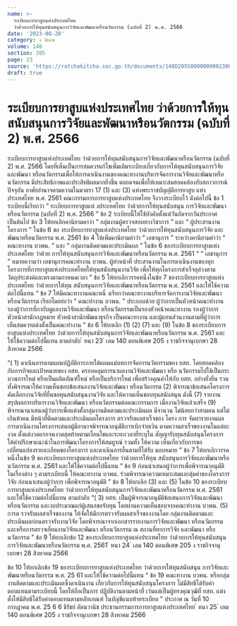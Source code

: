 ```yaml
---
name: >-
  ระเบียบการยาสูบแห่งประเทศไทย
  ว่าด้วยการให้ทุนสนับสนุนการวิจัยและพัฒนาหรือนวัตกรรม (ฉบับที่ 2) พ.ศ. 2566
date: '2023-08-28'
category: ง พิเศษ
volume: 140
section: 205
page: 23
source: 'https://ratchakitcha.soc.go.th/documents/140D205S0000000002300.pdf'
draft: true
---
```


# ระเบียบการยาสูบแห่งประเทศไทย ว่าด้วยการให้ทุนสนับสนุนการวิจัยและพัฒนาหรือนวัตกรรม (ฉบับที่ 2) พ.ศ. 2566

ระเบียบการยาสูบแห่งประเทศไทย ว่าด้วยการให้ทุนสนับสนุนการวิจัยและพัฒนาหรือนวัตกรรม (ฉบับที่ 2) พ.ศ. 2566 โดยที่เห็นเป็นการสมควรแก้ไขเพิ่มเติมระเบียบเกี่ยวกับการให้ทุนสนับสนุนการวิจัยและพัฒนา หรือนวัตกรรมเพื่อให้การดาเนินงานของคณะทางานบริหารจัดการงานวิจัยและพัฒนาหรือนวัตกรรม มีประสิทธิภาพและประสิทธิผลมากยิ่งขึ้น ตลอดจนเพื่อให้เหมาะสมสอดคล้องกับสภาวการณ์ปัจจุบัน อาศัยอำนาจตามความในมาตรา 17 (1) และ (3) แห่งพระราชบัญญัติการยาสูบ แห่งประเทศไทย พ.ศ. 2561 คณะกรรมการการยาสูบแห่งประเทศไทย จึงวางระเบียบไว้ ดังต่อไปนี้ ข้อ 1 ระเบียบนี้เรียกว่า “ ระเบียบการยาสูบแห่ งประเทศไทย ว่าด้วยการให้ทุนสนับสนุน การวิจัยและพัฒนาหรือนวัตกรรม (ฉบับที่ 2) พ.ศ. 2566 ” ข้อ 2 ระเบียบนี้ให้ใช้บังคับตั้งแต่วันถัดจากวันประกาศเป็นต้นไป ข้อ 3 ให้ยกเลิกคานิยามคาว่า “ กลุ่มงานผู้ตรวจสอบทางวิชาการ ” และ “ ผู้ประสานงาน โครงการ ” ในข้อ 6 ขอ งระเบียบการยาสูบแห่งประเทศไทย ว่าด้วยการให้ทุนสนับสนุนการวิจัย และพัฒนาหรือนวัตกรรม พ.ศ. 2561 ข้อ 4 ให้เพิ่มคานิยามคำว่า “ เลขานุการ ” ระหว่างคานิยามคำว่า “ คณะทางาน บวพน. ” และ “ กลุ่มงานติดตามและประเมินผล ” ในข้อ 6 ของระเบียบการยาสูบแห่งประเทศไทย ว่าด้วย การให้ทุนสนับสนุนการวิจัยและพัฒนาหรือนวัตกรรม พ.ศ. 2561 “ “ เลขานุการ ” หมายความว่า เลขานุการคณะทำงาน บวพน. ผู้ทำหน้าที่ ประสานงานในการดาเนินงานของทุกโครงการที่การยาสูบแห่งประเทศไทยให้ทุนสนับสนุนงานวิจัย เพื่อให้ทุกโครงการสำเร็จลุล่วงตามวัตถุประสงค์และตรงตามกาหนดเวลา ” ข้อ 5 ให้ยกเลิกวรรคหนึ่งในข้อ 7 ของระเบียบการยาสูบแห่งประเทศไทย ว่าด้วยการให้ทุน สนับสนุนการวิจัยและพัฒนาหรือนวัตกรรม พ.ศ. 2561 และให้ใช้ความต่อไปนี้แทน “ ข้อ 7 ให้มีคณะทางานคณะหนึ่ งเรียกว่าคณะทางานบริหารจัดการงานวิจัยและพัฒนา หรือนวัตกรรม เรียกโดยย่อว่า “ คณะทำงาน บวพน. ” ประกอบด้วย ผู้ว่าการเป็นหัวหน้าคณะทำงาน รองผู้ว่าการที่กากับดูแลงานวิจัยและพัฒนา หรือนวัตกรรมเป็นรองหัวหน้าคณะทางาน รองผู้ว่าการ หัวหน้าสานักกฎหมาย หัวหน้าสานักพัฒนาธุรกิจ เป็นคณะทางาน และผู้แทนส่วนงานตามที่ผู้ว่าการ เห็นสมควรแต่งตั้งเป็นคณะทำงาน ” ข้อ 6 ให้ยกเลิก (1) (2) (7) และ (9) ในข้อ 8 ของระเบียบการยาสูบแห่งประเทศไทย ว่าด้วยการให้ทุนสนับสนุนการวิจัยและพัฒนาหรือนวัตกรรม พ.ศ. 2561 และ ให้ใช้ความต่อไปนี้แทน ตามลำดับ ้ หนา 23 ่ เลม 140 ตอนพิเศษ 205 ง ราชกิจจานุเบกษา 28 สิงหาคม 2566

“( 1) ดาเนินการตามแผนปฏิบัติการภายใต้แผนแม่บทการจัดการนวัตกรรมของ ยสท. โดยสอดคล้องกับภารกิจและเป้าหมายของ ยสท. ครอบคลุมการนาผลงานวิจัยและพัฒนา หรือ นวัตกรรมไปใช้เป็นกระบวนการใหม่ หรือเป็นผลิตภัณฑ์ใหม่ หรือเป็นบริการใหม่ เพื่อสร้างคุณค่าให้กับ ยสท. อย่างยั่งยืน รวมทั้งพิจารณาให้ความเห็นชอบข้อเสนองานวิจัยและพัฒนา หรือนวัตกรรม (2) พิจารณาข้อเสนอโครงการ คัดเลือกงานวิจัยที่ยื่นขอทุนสนับสนุนงานวิจัย และให้ความเห็นชอบทุนสนับสนุน ดังนี้ (7) รายงานสรุปผลการบริหารงานวิจัยและพัฒนา หรือนวัตกรรมต่อคณะกรรมการ เมื่องานวิจัยแล้วเสร็จ (9) พิจารณานาเสนอผู้ว่าการเพื่อแต่งตั้งกลุ่มงานติดตามและประเมินผล มีจานวน ไม่น้อยกว่าสามคน แต่ไม่เกินห้าคน มีหน้าที่ติดตามและประเมินผลโครงการ ตรวจรับผลสาเร็จของ โครง การ จัดทารายงานผลการดาเนินงานโครงการเสนอผู้มีอานาจพิจารณาอนุมัติการเบิกจ่ายเงิน ตามความสาเร็จของงานในแต่ละงวด ตั้งแต่งวดแรกจนงวดสุดท้ายตามเงื่อนไขและระยะเวลาที่ระบุใน สัญญารับทุนสนับสนุนโครงการ ให้คำปรึกษาแนะนำในการพัฒนาโครงการให้สมบูรณ์ รวมทั้ง ให้ความ เห็นเกี่ยวกับการขอเปลี่ยนแปลงรายละเอียดของโครงการ และดาเนินการอื่นตามที่ได้รับ มอบหมาย ” ข้อ 7 ให้ยกเลิกวรรคหนึ่งในข้อ 9 ของระเบียบการยาสูบแห่งประเทศไทย ว่าด้วยการให้ทุน สนับสนุนการวิจัยและพัฒนาหรือนวัตกรรม พ.ศ. 2561 และให้ใช้ความต่อไปนี้แทน “ ข้อ 9 ก่อนนำเสนอผู้ว่าการเพื่อพิจารณาอนุมัติในเรื่องต่าง ๆ ตามระเบียบนี้ ให้คณะทางาน บวพน. ร่วมพิจารณาความเหมาะสมและคุ้มค่าของโครงการวิจัย ก่อนนาเสนอผู้ว่าการ เพื่อพิจารณาอนุมัติ ” ข้อ 8 ให้ยกเลิก (3) และ (5) ในข้อ 10 ของระเบียบการยาสูบแห่งประเทศไทย ว่าด้วยการให้ทุนสนับสนุนการวิจัยและพัฒนาหรือนวัตกรรม พ.ศ. 2561 และให้ใช้ความต่อไปนี้แทน ตามลำดับ “( 3) ยสท. เป็นผู้พิจารณาอนุมัติข้อเสนอการวิจัยและพัฒนา หรือนวัตกรรม และงบประมาณแก่ผู้เสนอขอรับทุน โดยผ่านความเห็นชอบจากคณะทำงาน บวพน. (5) การต รวจรับผลสาเร็จของงาน ให้จัดให้มีการตรวจรับผลสาเร็จของงานโดย กลุ่มงานติดตามและประเมินผลก่อนตรวจรับงานวิจัย โดยพิจารณาจากเอกสารรายงานการวิจัยและพัฒนา หรือนวัตกรรม และหรือการตรวจเยี่ยมงานวิจัยและพัฒนา หรือนวัตกรรม ณ สถานที่ทาการวิจัย และพัฒนา หรือนวัตกรรม ” ข้อ 9 ให้ยกเลิกข้อ 12 ของระเบียบการยาสูบแห่งประเทศไทย ว่าด้วยการให้ทุนสนับสนุน การวิจัยและพัฒนาหรือนวัตกรรม พ.ศ. 2561 ้ หนา 24 ่ เลม 140 ตอนพิเศษ 205 ง ราชกิจจานุเบกษา 28 สิงหาคม 2566

ข้อ 10 ให้ยกเลิกข้อ 19 ของระเบียบการยาสูบแห่งประเทศไทย ว่าด้วยการให้ทุนสนับสนุน การวิจัยและพัฒนาหรือนวัตกรรม พ.ศ. 25 61 และให้ใช้ความต่อไปนี้แทน “ ข้อ 19 คณะทางาน บวพน. หรือกลุ่มงานติดตามและประเมินผลซึ่งดาเนินงาน เกี่ยวกับการให้ทุนสนับสนุนโครงการ ไม่มีสิทธิได้รับค่าตอบแทนตามระเบียบนี้ โดยให้ถือเป็นการ ปฏิบัติงานตามหน้าที่ เว้นแต่เป็นผู้ทรงคุณวุฒิที่ ยสท. แต่งตั้งให้มีสิทธิได้รับค่าตอบแทนตามหลักเกณฑ์ ในบัญชีแนบท้ายระเบียบ ” ประกาศ ณ วันที่ 10 กรกฎาคม พ.ศ. 25 6 6 ธีรัชย์ อัตนวานิช ประธานกรรมการการยาสูบแห่งประเทศไทย ้ หนา 25 ่ เลม 140 ตอนพิเศษ 205 ง ราชกิจจานุเบกษา 28 สิงหาคม 2566
